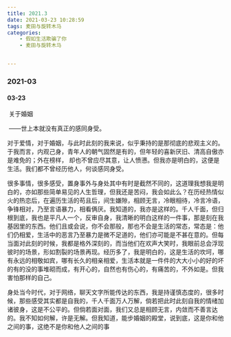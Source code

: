 ```yaml
---
title: 2021.3
date: 2021-03-23 10:28:59
tags: 麦田与旋转木马
categories: 
    - 假如生活欺骗了你
    - 麦田与旋转木马


---
```


### 2021-03

#### 03-23

​		关于婚姻

​		——世上本就没有真正的感同身受。

​		对于爱情，对于婚姻，与此时此刻的我来说，似乎秉持的是那彻底的悲观主义的。于我而言，内观己身，青年人的朝气固然是有的，但年轻的喜新厌旧、清高自傲亦是难免的；外在榜样， 却也不曾应尽其意，让人愤懑。但我亦是明白的，这便是生活。我们都不曾经历他人，何谈感同身受。

​		很多事情，很多感受，置身事外与身处其中有时是截然不同的，这道理我想我是明白的，亦如那些简单易见的人生哲理，但我还是苦闷，我会如此么？在历经热情似火的热恋后，在遍历生活的苟且后，间生嫌隙，相顾无言，冷眼相待，冷言冷语，争锋相对，乃至言语暴力，相看俩厌。我知道的，我亦是这样的。千人千面，但归根到底，我也是平凡人一个，反审自身，我清晰的明白这样的一件事，那是刻在我基因里的东西。他们且或会说，你不会那般，那也不会是生活的常态，常态是：他们仍相爱，生活中的恶言乃至暴力是微不足道的，他们亦可能是不甚在意的。但每当面对此刻的时候，我都是格外深刻的，而当他们在欢声大笑时，我眼前总会浮现彼时的场景，形如割裂的场景再现。经历多了，我是明白的，这是生活的坎坷，哪有永远的相敬如宾，哪有长久的相亲相爱，生活本就是一件件的大大小小的好的坏的有的没的事堆砌而成，有开心的，自然也有伤心的，有痛苦的，不外如是。但我害怕那样的自己。

​		身处当今时代，对于网络，聊天文字所能传达的东西，我是持谨慎态度的，很多时候，那些感受其实都是自我的，千人千面万人万解，倘若把此时此刻自我的情绪加诸彼身，这是不公平的。但倘若面对面，我们又总是相顾无言，内敛而不善言达的。我不知如何解，许是无解。但我知道，能步婚姻的殿堂，说到底，这是你和他之间的事，这绝不是你和他人之间的事

​	

​		